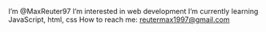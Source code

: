 I’m @MaxReuter97
I’m interested in web development
I’m currently learning JavaScript, html, css
How to reach me: reutermax1997@gmail.com
